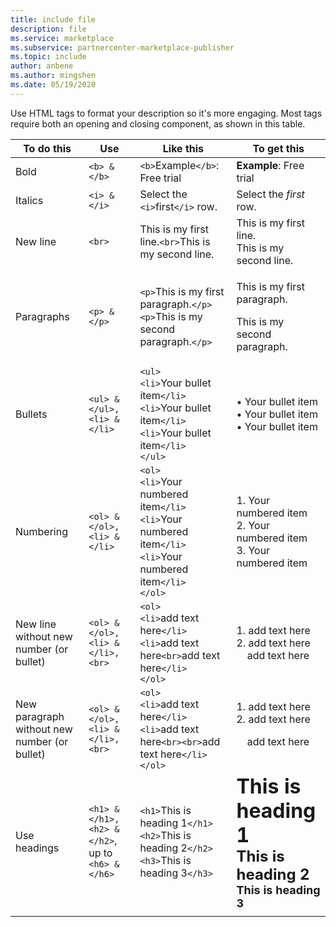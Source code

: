 ```yaml
---
title: include file
description: file
ms.service: marketplace 
ms.subservice: partnercenter-marketplace-publisher
ms.topic: include
author: anbene 
ms.author: mingshen 
ms.date: 05/19/2020
---
```


Use HTML tags to format your description so it's more engaging. Most tags require both an opening and closing component, as shown in this table.

|   To do this  |  Use  |  Like this  |  To get this   |
| --- | --- | --- | --- |
|   Bold  |  `<b> & </b>`  |  `<b>`Example`</b>`: Free trial  |  **Example**: Free trial   |
|   Italics  |  `<i> & </i>`  |  Select the `<i>`first`</i>` row.  |  Select the *first* row.   |
|   New line  |  `<br>`  |  This is my first line.`<br>`This is my second line.  |  This is my first line.<br>This is my second line.  |
|  Paragraphs  |  `<p> & </p>`  |  `<p>`This is my first paragraph.`</p>`<br>`<p>`This is my second paragraph.`</p>`   |   <p>This is my first paragraph.</p><p>This is my second paragraph.</p>   |
|   Bullets  |  `<ul> & </ul>, <li> & </li>`  |  `<ul>`<br>`<li>`Your bullet item`</li>`<br>`<li>`Your bullet item`</li>`<br>`<li>`Your bullet item`</li>`<br>`</ul>`  |  • Your bullet item<br>• Your bullet item<br>• Your bullet item   |
|   Numbering  |  `<ol> & </ol>, <li> & </li>`  |  `<ol>`<br>`<li>`Your numbered item`</li>`<br>`<li>`Your numbered item`</li>`<br>`<li>`Your numbered item`</li>`<br>`</ol>`   |   1. Your numbered item<br>2. Your numbered item<br>3. Your numbered item   |
|   New line without new number (or bullet)  |  `<ol> & </ol>, <li> & </li>, <br>`  |  `<ol>`<br>`<li>`add text here`</li>`<br>`<li>`add text here`<br>`add text here`</li>`<br>`</ol>`  |  1. add text here<br>2. add text here<br>&nbsp;&nbsp;&nbsp;&nbsp;add text here   |
|   New paragraph without new number (or bullet)  |  `<ol> & </ol>, <li> & </li>, <br>`  |  `<ol>`<br>`<li>`add text here`</li>`<br>`<li>`add text here`<br><br>`add text here`</li>`<br>`</ol>`  |  1. add text here<br>2. add text here<p>&nbsp;&nbsp;&nbsp;&nbsp;add text here   |
|   Use headings  |  `<h1> & </h1>, <h2> & </h2>`, up to `<h6> & </h6>`  |  `<h1>`This is heading 1`</h1>`<br>`<h2>`This is heading 2`</h2>`<br>`<h3>`This is heading 3`</h3>`  |  **<font size="+3">This is heading 1</font>**<br>**<font size="+2">This is heading 2</font>**<br>**<font size="+1">This is heading 3</font>**  |
| | | |
